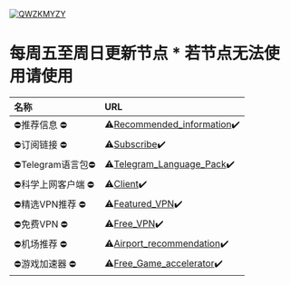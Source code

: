 [![QWZKMYZY](https://github.com/ThekingMX1998/free-v2ray-code/raw/master/Image/QWZKMYZY.png)](https://github.com/ThekingMX1998/free-v2ray-code#)

# 每周五至周日更新节点 * 若节点无法使用请使用

| 名称| URL|
| :--- | :--- |
| ⛔推荐信息      ⛔| ⚠️[Recommended_information](https://github.com/ThekingMX1998/free-v2ray-code/blob/menu/ERROR/Recommended_information.md)✔️|
| ⛔订阅链接      ⛔| ⚠️[Subscribe](https://github.com/ThekingMX1998/free-v2ray-code/blob/menu/ERROR/Subscribe.md)✔️|
| ⛔Telegram语言包⛔| ⚠️[Telegram_Language_Pack](https://github.com/ThekingMX1998/free-v2ray-code/blob/menu/ERROR/Telegram_Language_Pack.md)✔️|
| ⛔科学上网客户端 ⛔| ⚠️[Client](https://github.com/ThekingMX1998/free-v2ray-code/blob/menu/ERROR/Client.md)✔️|
| ⛔精选VPN推荐   ⛔| ⚠️[Featured_VPN](https://github.com/ThekingMX1998/free-v2ray-code/blob/menu/ERROR/Featured_VPN.md)✔️|
| ⛔免费VPN       ⛔| ⚠️[Free_VPN](https://github.com/ThekingMX1998/free-v2ray-code/blob/menu/ERROR/Free_VPN.md)✔️|
| ⛔机场推荐      ⛔| ⚠️[Airport_recommendation](https://github.com/ThekingMX1998/free-v2ray-code/blob/menu/ERROR/Airport_recommendation.md)✔️|
| ⛔游戏加速器    ⛔| ⚠️[Free_Game_accelerator](https://github.com/ThekingMX1998/free-v2ray-code/blob/menu/ERROR/Free_Game_accelerator.md)✔️|
